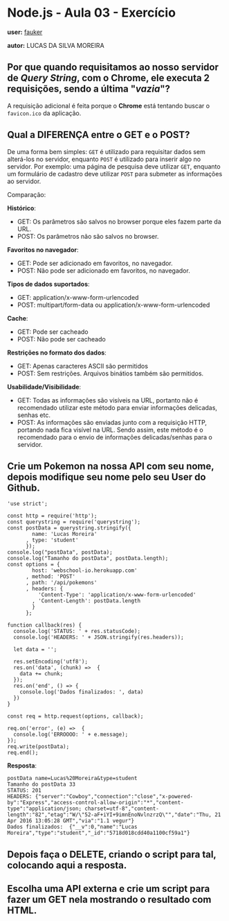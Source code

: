 # Node.js - Aula 03 - Exercício
**user:** [fauker](https://github.com/fauker)

**autor:** LUCAS DA SILVA MOREIRA

## Por que quando requisitamos ao nosso servidor de *Query String*, **com o Chrome**, ele executa 2 requisições, sendo a última "*vazia*"?
A requisição adicional é feita porque o **Chrome** está tentando buscar
o `favicon.ico` da aplicação.

## Qual a DIFERENÇA entre o GET e o POST?
De uma forma bem simples: `GET` é utilizado para requisitar dados sem
alterá-los no servidor, enquanto `POST` é utilizado para inserir algo no
servidor. Por exemplo: uma página de pesquisa deve utilizar `GET`,
enquanto um formulário de cadastro deve utilizar `POST` para submeter as
informações ao servidor.

Comparação:

**Histórico**:
- GET: Os parâmetros são salvos no browser porque eles fazem parte da
  URL.
- POST: Os parâmetros não são salvos no browser.

**Favoritos no navegador**:
- GET: Pode ser adicionado em favoritos, no navegador.
- POST: Não pode ser adicionado em favoritos, no navegador.

**Tipos de dados suportados**:
- GET: application/x-www-form-urlencoded
- POST: multipart/form-data ou application/x-www-form-urlencoded

**Cache**:
- GET: Pode ser cacheado
- POST: Não pode ser cacheado

**Restrições no formato dos dados**:
- GET: Apenas caracteres ASCII são permitidos
- POST: Sem restrições. Arquivos binátios também são permitidos.

**Usabilidade/Visibilidade**:
- GET: Todas as informações são visíveis na URL, portanto não é
  recomendado utilizar este método para enviar informações delicadas,
  senhas etc.
- POST: As informações são enviadas junto com a requisição HTTP,
  portando nada fica visível na URL. Sendo assim, este método é o
  recomendado para o envio de informações delicadas/senhas para o
  servidor.

## Crie um Pokemon na nossa API com seu nome, depois modifique seu nome pelo seu User do Github.

```
'use strict';

const http = require('http');
const querystring = require('querystring');
const postData = querystring.stringify({
        name: 'Lucas Moreira'
      , type: 'student'
      });
console.log("postData", postData);
console.log("Tamanho do postData", postData.length);
const options = {
        host: 'webschool-io.herokuapp.com'
      , method: 'POST'
      , path: '/api/pokemons'
      , headers: {
          'Content-Type': 'application/x-www-form-urlencoded'
        , 'Content-Length': postData.length
        }
      };

function callback(res) {
  console.log('STATUS: ' + res.statusCode);
  console.log('HEADERS: ' + JSON.stringify(res.headers));

  let data = '';

  res.setEncoding('utf8');
  res.on('data', (chunk) =>  {
    data += chunk;
  });
  res.on('end', () => {
    console.log('Dados finalizados: ', data)
  })
}

const req = http.request(options, callback);

req.on('error', (e) =>  {
  console.log('ERROOOO: ' + e.message);
});
req.write(postData);
req.end();
```

**Resposta**:

```
postData name=Lucas%20Moreira&type=student
Tamanho do postData 33
STATUS: 201
HEADERS: {"server":"Cowboy","connection":"close","x-powered-by":"Express","access-control-allow-origin":"*","content-type":"application/json; charset=utf-8","content-length":"82","etag":"W/\"52-aF+iYI+9imnEnoNvlnzrzQ\"","date":"Thu, 21 Apr 2016 13:05:28 GMT","via":"1.1 vegur"}
Dados finalizados:  {"__v":0,"name":"Lucas Moreira","type":"student","_id":"5718d018cdd40a1100cf59a1"}
```

## **Depois faça o DELETE**, criando o script para tal, colocando aqui a resposta.

## Escolha uma **API externa** e crie um script para fazer um GET nela **mostrando o resultado com HTML**.

